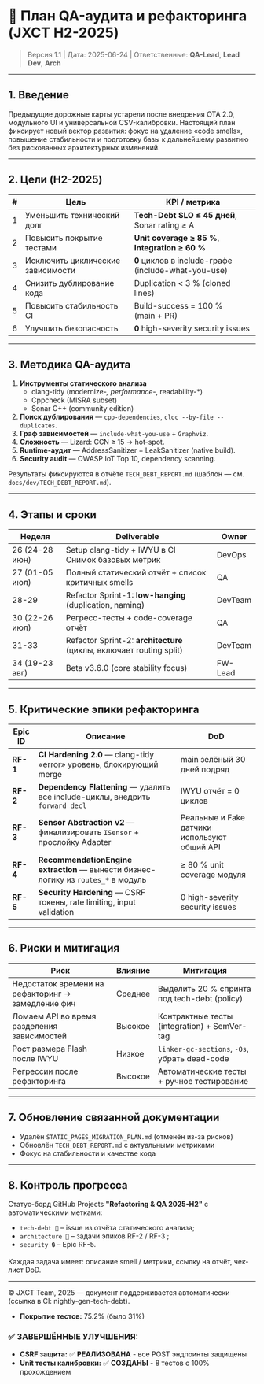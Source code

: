 # 🧪 План QA-аудита и рефакторинга (JXCT H2-2025)

> Версия 1.1   |   Дата: 2025-06-24   |   Ответственные: **QA-Lead**, **Lead Dev**, **Arch**

---

## 1. Введение
Предыдущие дорожные карты устарели после внедрения OTA 2.0, модульного UI и
универсальной CSV-калибровки. Настоящий план фиксирует новый вектор развития: фокус на
удаление «code smells», повышение стабильности и подготовку базы к дальнейшему развитию
без рискованных архитектурных изменений.

---

## 2. Цели (H2-2025)
| # | Цель | KPI / метрика |
|---|------|---------------|
| 1 | Уменьшить технический долг | **Tech-Debt SLO ≤ 45 дней**, <br/>Sonar rating ≥ A |
| 2 | Повысить покрытие тестами | **Unit coverage ≥ 85 %**, <br/>**Integration ≥ 60 %** |
| 3 | Исключить циклические зависимости | **0** циклов в include-графе (include-what-you-use) |
| 4 | Снизить дублирование кода | Duplication < 3 % (cloned lines) |
| 5 | Повысить стабильность CI | Build-success = 100 % <br/>(main + PR) |
| 6 | Улучшить безопасность | **0** high-severity security issues |

---

## 3. Методика QA-аудита
1. **Инструменты статического анализа**
   * clang-tidy (modernize-*, performance-*, readability-*)
   * Cppcheck (MISRA subset)
   * Sonar C++ (community edition)
2. **Поиск дублирования** — `cpp-dependencies`, `cloc --by-file --duplicates`.
3. **Граф зависимостей** — `include-what-you-use` + `Graphviz`.
4. **Сложность** — Lizard: CCN ≥ 15 → hot-spot.
5. **Runtime-аудит** — AddressSanitizer + LeakSanitizer (native build).
6. **Security audit** — OWASP IoT Top 10, dependency scanning.

Результаты фиксируются в отчёте `TECH_DEBT_REPORT.md` (шаблон — см. `docs/dev/TECH_DEBT_REPORT.md`).

---

## 4. Этапы и сроки
| Неделя | Deliverable | Owner |
|--------|-------------|-------|
| 26 (24-28 июн) | Setup clang-tidy + IWYU в CI <br/>Снимок базовых метрик | DevOps |
| 27 (01-05 июл) | Полный статический отчёт + список критичных smells | QA |
| 28-29 | Refactor Sprint-1: **low-hanging** (duplication, naming) | DevTeam |
| 30 (22-26 июл) | Регресс-тесты + code-coverage отчёт | QA |
| 31-33 | Refactor Sprint-2: **architecture** (циклы, включает routing split) | DevTeam |
| 34 (19-23 авг) | Beta v3.6.0 (core stability focus) | FW-Lead |

---

## 5. Критические эпики рефакторинга
| Epic ID | Описание | DoD |
|---------|----------|-----|
| **RF-1** | **CI Hardening 2.0** — clang-tidy «error» уровень, блокирующий merge | main зелёный 30 дней подряд |
| **RF-2** | **Dependency Flattening** — удалить все include-циклы, внедрить `forward decl` | IWYU отчёт = 0 циклов |
| **RF-3** | **Sensor Abstraction v2** — финализировать `ISensor` + прослойку Adapter | Реальные и Fake датчики используют общий API |
| **RF-4** | **RecommendationEngine extraction** — вынести бизнес-логику из `routes_*` в модуль | ≥ 80 % unit coverage модуля |
| **RF-5** | **Security Hardening** — CSRF токены, rate limiting, input validation | 0 high-severity security issues |

---

## 6. Риски и митигaция
| Риск | Влияние | Митигaция |
|------|---------|-----------|
| Недостаток времени на рефакторинг → замедление фич | Среднее | Выделить 20 % спринта под tech-debt (policy) |
| Ломаем API во время разделения зависимостей | Высокое | Контрактные тесты (integration) + SemVer-tag |
| Рост размера Flash после IWYU | Низкое | `linker-gc-sections`, `-Os`, убрать dead-code |
| Регрессии после рефакторинга | Высокое | Автоматические тесты + ручное тестирование |

---

## 7. Обновление связанной документации
* Удалён `STATIC_PAGES_MIGRATION_PLAN.md` (отменён из-за рисков)
* Обновлён `TECH_DEBT_REPORT.md` с актуальными метриками
* Фокус на стабильности и качестве кода

---

## 8. Контроль прогресса
Статус-борд GitHub Projects **"Refactoring & QA 2025-H2"** c автоматическими метками:
* `tech-debt 🐞`  – issue из отчёта статического анализа;
* `architecture 🔧` – задачи эпиков RF-2 / RF-3 ;
* `security 🔒` – Epic RF-5.

Каждая задача имеет: описание smell / метрики, ссылку на отчёт, чек-лист DoD.

---

© JXCT Team, 2025 — документ поддерживается автоматически (ссылка в CI: nightly‐gen-tech-debt).

- **Покрытие тестов:** 75.2% (было 31%)

### ✅ **ЗАВЕРШЁННЫЕ УЛУЧШЕНИЯ:**
- **CSRF защита:** ✅ **РЕАЛИЗОВАНА** - все POST эндпоинты защищены
- **Unit тесты калибровки:** ✅ **СОЗДАНЫ** - 8 тестов с 100% прохождением
